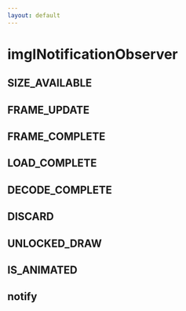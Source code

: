 ```yaml
---
layout: default
---
```


# imgINotificationObserver #

## SIZE_AVAILABLE ##

## FRAME_UPDATE ##

## FRAME_COMPLETE ##

## LOAD_COMPLETE ##

## DECODE_COMPLETE ##

## DISCARD ##

## UNLOCKED_DRAW ##

## IS_ANIMATED ##

## notify ##
